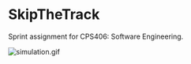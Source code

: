 # SkipTheTrack

Sprint assignment for CPS406: Software Engineering.

![simulation.gif](https://raw.githubusercontent.com/mubarizafzal/SkipTheTrack/master/simulation.gif)
